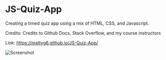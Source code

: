 # JS-Quiz-App
Creating a timed quiz app using a mix of HTML, CSS, and Javascript.

Credits:
Credits to Github Docs, Stack Overflow, and my course instructors

Link: https://mattyg6.github.io/JS-Quiz-App/


![Screenshot]([https://github.com/MattyG6/Horiseon-Project/blob/main/Screenshot.png](https://github.com/MattyG6/JS-Quiz-App/blob/main/_C__Users_FunkMasterFlex_Dev_Week4_JS-Quiz-App_index.html.png))
